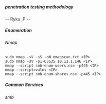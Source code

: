 ##### penetration testing methodology
 -- Ryku ;P -- 
 
 ##### Enumeration
 ###### Nmap
 ```
 sudo nmap -sV -sS -oN nmapscan.txt <IP>
 sudo nmap -sV -p1-65535 10.11.1.146 <IP>
 nmap --script smb-enum-users.nse -p445 <IP>
 nmap --script=vulns <IP>
 nmap --script smb-enum-shares.nse -p445 <IP>
 ```
 
 
 
 ##### Common Services
 ###### smb
 ```
 
 ```

